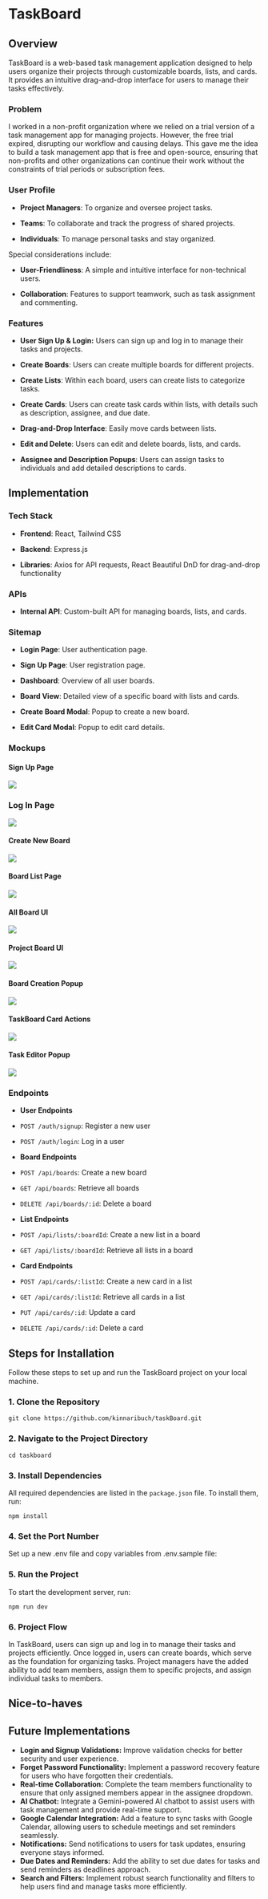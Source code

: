 
  

# TaskBoard

  

## Overview

  

TaskBoard is a web-based task management application designed to help users organize their projects through customizable boards, lists, and cards. It provides an intuitive drag-and-drop interface for users to manage their tasks effectively.

  

### Problem

  

I worked in a non-profit organization where we relied on a trial version of a task management app for managing projects. However, the free trial expired, disrupting our workflow and causing delays. This gave me the idea to build a task management app that is free and open-source, ensuring that non-profits and other organizations can continue their work without the constraints of trial periods or subscription fees.

  

### User Profile

  

-  **Project Managers**: To organize and oversee project tasks.

-  **Teams**: To collaborate and track the progress of shared projects.

-  **Individuals**: To manage personal tasks and stay organized.

  

Special considerations include:

  

-  **User-Friendliness**: A simple and intuitive interface for non-technical users.

-  **Collaboration**: Features to support teamwork, such as task assignment and commenting.

  

### Features

  

-  **User Sign Up & Login:** Users can sign up and log in to manage their tasks and projects.

-  **Create Boards**: Users can create multiple boards for different projects.

-  **Create Lists**: Within each board, users can create lists to categorize tasks.

-  **Create Cards**: Users can create task cards within lists, with details such as description, assignee, and due date.

-  **Drag-and-Drop Interface**: Easily move cards between lists.

-  **Edit and Delete**: Users can edit and delete boards, lists, and cards.

-  **Assignee and Description Popups**: Users can assign tasks to individuals and add detailed descriptions to cards.

  

## Implementation

  

### Tech Stack

  

-  **Frontend**: React, Tailwind CSS

-  **Backend**: Express.js

-  **Libraries**: Axios for API requests, React Beautiful DnD for drag-and-drop functionality

  

### APIs

  

-  **Internal API**: Custom-built API for managing boards, lists, and cards.

  

### Sitemap

  

-  **Login Page**: User authentication page.

-  **Sign Up Page**: User registration page.

-  **Dashboard**: Overview of all user boards.

-  **Board View**: Detailed view of a specific board with lists and cards.

-  **Create Board Modal**: Popup to create a new board.

-  **Edit Card Modal**: Popup to edit card details.

  

### Mockups

  

#### Sign Up Page

![](project_mockups/signup.png)

  

### Log In Page

![](project_mockups/login.png)

  

#### Create New Board

![](project_mockups/create-new-board-ui.png)

  

#### Board List Page

![](project_mockups/board-list-page.png)

  

#### All Board UI

![](project_mockups/all-board-ui.png)

  

#### Project Board UI

![](project_mockups/project-board-ui.png)

  

#### Board Creation Popup

![](project_mockups/board-creation-popup.png)

  

#### TaskBoard Card Actions

![](project_mockups/card-actions.png)

  

#### Task Editor Popup

![](project_mockups/task-editor-popup.png)

  

### Endpoints

  

-  **User Endpoints**

-  `POST /auth/signup`: Register a new user

-  `POST /auth/login`: Log in a user

-  **Board Endpoints**

-  `POST /api/boards`: Create a new board

-  `GET /api/boards`: Retrieve all boards

-  `DELETE /api/boards/:id`: Delete a board

-  **List Endpoints**

-  `POST /api/lists/:boardId`: Create a new list in a board

-  `GET /api/lists/:boardId`: Retrieve all lists in a board

-  **Card Endpoints**

-  `POST /api/cards/:listId`: Create a new card in a list

-  `GET /api/cards/:listId`: Retrieve all cards in a list

-  `PUT /api/cards/:id`: Update a card

-  `DELETE /api/cards/:id`: Delete a card

  

## Steps for Installation


Follow these steps to set up and run the TaskBoard project on your local machine.

### 1. Clone the Repository

```
git clone https://github.com/kinnaribuch/taskBoard.git
```

### 2. Navigate to the Project Directory

```
cd taskboard
``` 

### 3. Install Dependencies

All required dependencies are listed in the `package.json` file. To install them, run:

```
npm install
``` 

### 4. Set the Port Number

Set up a new .env file and copy variables from .env.sample file:

### 5. Run the Project

To start the development server, run:

```
npm run dev
```

### 6. Project Flow
In TaskBoard, users can sign up and log in to manage their tasks and projects efficiently. Once logged in, users can create boards, which serve as the foundation for organizing tasks. Project managers have the added ability to add team members, assign them to specific projects, and assign individual tasks to members.

## Nice-to-haves

## Future Implementations

-   **Login and Signup Validations:** Improve validation checks for better security and user experience.
-   **Forget Password Functionality:** Implement a password recovery feature for users who have forgotten their credentials.
-   **Real-time Collaboration:** Complete the team members functionality to ensure that only assigned members appear in the assignee dropdown.
-   **AI Chatbot:** Integrate a Gemini-powered AI chatbot to assist users with task management and provide real-time support.
-   **Google Calendar Integration:** Add a feature to sync tasks with Google Calendar, allowing users to schedule meetings and set reminders seamlessly.
-   **Notifications:** Send notifications to users for task updates, ensuring everyone stays informed.
-   **Due Dates and Reminders:** Add the ability to set due dates for tasks and send reminders as deadlines approach.
-   **Search and Filters:** Implement robust search functionality and filters to help users find and manage tasks more efficiently.